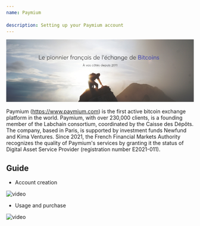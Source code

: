 ```yaml
---
name: Paymium

description: Setting up your Paymium account
---
```


![cover](assets/cover.jpeg)

Paymium (https://www.paymium.com) is the first active bitcoin exchange platform in the world. Paymium, with over 230,000 clients, is a founding member of the Labchain consortium, coordinated by the Caisse des Dépôts. The company, based in Paris, is supported by investment funds Newfund and Kima Ventures. Since 2021, the French Financial Markets Authority recognizes the quality of Paymium's services by granting it the status of Digital Asset Service Provider (registration number E2021-011).

## Guide

- Account creation

![video](https://youtu.be/fioQ7BvmFtI)

- Usage and purchase

![video](https://youtu.be/JVizZzRmJf8)
